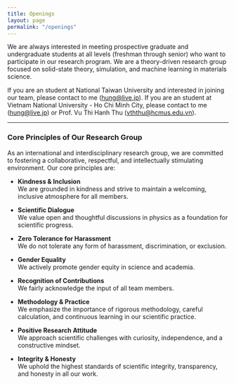 ```yaml
---
title: Openings
layout: page
permalink: "/openings"
---
```


We are always interested in meeting prospective graduate and undergraduate students at all levels (freshman through senior) who want to participate in our research program. We are a theory-driven research group focused on solid-state theory, simulation, and machine learning in materials science.

If you are an student at National Taiwan University and interested in joining our team, please contact to me (hung@live.jp). If you are an student at Vietnam National University - Ho Chi Minh City, please contact to me (hung@live.jp) or Prof. Vu Thi Hanh Thu (vththu@hcmus.edu.vn).

---
### Core Principles of Our Research Group  

As an international and interdisciplinary research group, we are committed to fostering a collaborative, respectful, and intellectually stimulating environment. Our core principles are:

- **Kindness & Inclusion**  
  We are grounded in kindness and strive to maintain a welcoming, inclusive atmosphere for all members.

- **Scientific Dialogue**  
  We value open and thoughtful discussions in physics as a foundation for scientific progress.

- **Zero Tolerance for Harassment**  
  We do not tolerate any form of harassment, discrimination, or exclusion.

- **Gender Equality**  
  We actively promote gender equity in science and academia.

- **Recognition of Contributions**  
  We fairly acknowledge the input of all team members.

- **Methodology & Practice**  
  We emphasize the importance of rigorous methodology, careful calculation, and continuous learning in our scientific practice.

- **Positive Research Attitude**  
  We approach scientific challenges with curiosity, independence, and a constructive mindset.

- **Integrity & Honesty**  
  We uphold the highest standards of scientific integrity, transparency, and honesty in all our work.
